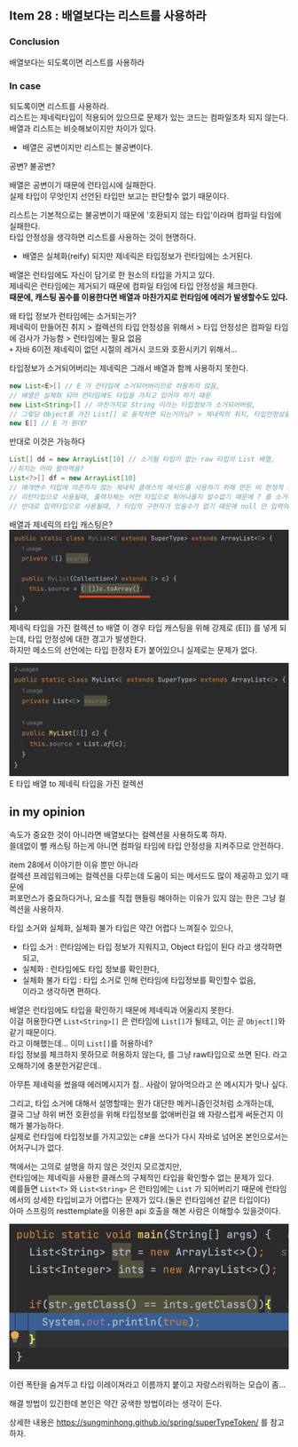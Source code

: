## Item 28 : 배열보다는 리스트를 사용하라
### Conclusion
배열보다는 되도록이면 리스트를 사용하라 

### In case
되도록이면 리스트를 사용하라.  
리스트는 제네릭타입이 적용되어 있으므로 문제가 있는 코드는 컴파일조차 되지 않는다.  
배열과 리스트는 비슷해보이지만 차이가 있다.  
- 배열은 공변이지만 리스트는 불공변이다.  

공변? 불공변?  

배열은 공변이기 때문에 런타임시에 실패한다.  
실제 타입이 무엇인지 선언된 타입만 보고는 판단할수 없기 때문이다.

리스트는 기본적으로는 불공변이기 때문에 '호환되지 않는 타입'이라며 컴파일 타임에 실패한다.  
타입 안정성을 생각하면 리스트를 사용하는 것이 현명하다.

- 배열은 실체화(reify) 되지만 제네릭은 타입정보가 런타임에는 소거된다. 

배열은 런타임에도 자신이 담기로 한 원소의 타입을 가지고 있다.  
제네릭은 런타임에는 제거되기 때문에 컴파일 타임에 타입 안정성을 체크한다.  
**때문에, 캐스팅 꼼수를 이용한다면 배열과 마찬가지로 런타임에 에러가 발생할수도 있다.**

왜 타입 정보가 런타임에는 소거되는가?   
제네릭이 만들어진 취지 > 컬렉션의 타입 안정성을 위해서 > 타입 안정성은 컴파일 타임에 검사가 가능함 > 런타임에는 필요 없음  
`+` 자바 6이전 제네릭이 없던 시절의 레거시 코드와 호환시키기 위해서...

타입정보가 소거되어버리는 제네릭은 그래서 배열과 함께 사용하지 못한다.  
```java
new List<E>[] // E 가 런타임에 소거되어버리므로 허용하지 않음, 
// 배열은 실체화 되어 런타임에도 타입을 가지고 있어야 하기 때문  
new List<String>[] // 마찬가지로 String 이라는 타입정보가 소거되어버림,  
// 그렇담 Object를 가진 List[] 로 동작하면 되는거아님? > 제네릭의 취지, 타입안정성을 위해서 막아둠  
new E[] // E 가 뭔데?
```
반대로 이것은 가능하다  
```java
List[] dd = new ArrayList[10] // 소거될 타입이 없는 raw 타입의 List 배열,  
//취지는 어따 팔아먹음?  
List<?>[] df = new ArrayList[10] 
// 매개변수 타입에 의존하지 않는 제네릭 클래스의 메서드를 사용하기 위해 만든 비 한정적 와일드카드 ? 는 모든 타입의 상위이기 때문에 타입이 소거되지 않는다.  
// 리턴타입으로 사용될때, 출력자체는 어떤 타입으로 튀어나올지 알수없기 때문에 ? 를 소거하지 않는 듯 하다.  
// 반대로 입력타입으로 사용될때, ? 타입의 구현자가 있을수가 없기 때문에 null 만 입력의 대상이 된다.
```
배열과 제네릭의 타입 캐스팅은?
![](https://github.com/mycode01/linkimages/blob/master/effective_java/efj_item28_02.png?raw=true)
제네릭 타입을 가진 컬렉션 to 배열
이 경우 타입 캐스팅을 위해 강제로 (E[]) 를 넣게 되는데, 타입 안정성에 대한 경고가 발생한다.  
하지만 메소드의 선언에는 타입 한정자 E가 붙어있으니 실제로는 문제가 없다.

![](https://github.com/mycode01/linkimages/blob/master/effective_java/efj_item28_05.png?raw=true)
E 타입 배열 to 제네릭 타입을 가진 컬렉션 

## in my opinion
속도가 중요한 것이 아니라면 배열보다는 컬렉션을 사용하도록 하자.  
쓸데없이 뻘 캐스팅 하는게 아니면 컴파일 타임에 타입 안정성을 지켜주므로 안전하다.  

item 28에서 이야기한 이유 뿐만 아니라   
컬렉션 프레임워크에는 컬렉션을 다루는데 도움이 되는 메서드도 많이 제공하고 있기 때문에  
퍼포먼스가 중요하다거나, 요소를 직접 핸들링 해야하는 이유가 있지 않는 한은 그냥 컬렉션을 사용하자.

타입 소거와 실체화, 실체화 불가 타입은 약간 어렵다 느껴질수 있으나,
- 타입 소거 : 런타임에는 타입 정보가 지워지고, Object 타입이 된다 라고 생각하면 되고,
- 실체화 : 런타임에도 타입 정보를 확인한다,
- 실체화 불가 타입 : 타입 소거로 인해 런타임에 타입정보를 확인할수 없음,  
이라고 생각하면 편하다.

배열은 런타임에도 타입을 확인하기 때문에 제네릭과 어울리지 못한다.  
이걸 허용한다면 `List<String>[]` 은 런타임에 `List[]`가 될테고, 이는 곧 `Object[]`와 같기 때문이다.  
라고 이해했는데... 이미 `List[]`를 허용하네?  
타입 정보를 체크하지 못하므로 허용하지 않는다, 를 그냥 raw타입으로 쓰면 된다. 라고 오해하기에 충분한거같은데..

아무튼 제네릭을 썼을때 에러메시지가 참.. 사람이 알아먹으라고 쓴 메시지가 맞나 싶다.


그리고, 타입 소거에 대해서 설명할때는 뭔가 대단한 메커니즘인것처럼 소개하는데,  
결국 그냥 하위 버전 호환성을 위해 타입정보를 없애버린걸 왜 자랑스럽게 써둔건지 이해가 불가능하다.  
실제로 런타임에 타입정보를 가지고있는 c#을 쓰다가 다시 자바로 넘어온 본인으로서는 어처구니가 없다.

책에서는 고의로 설명을 하지 않은 것인지 모르겠지만,  
런타임에는 제네릭을 사용한 클래스의 구체적인 타입을 확인할수 없는 문제가 있다.  
예를들면 `List<T>` 와 `List<String>` 은 런타임에는 `List` 가 되어버리기 때문에 
런타임에서의 상세한 타입비교가 어렵다는 문제가 있다.(둘은 런타임에선 같은 타입이다)  
아마 스프링의 resttemplate을 이용한 api 호출을 해본 사람은 이해할수 있을것이다.

![](https://github.com/mycode01/linkimages/blob/master/effective_java/efj_item28_06.png?raw=true)  

이런 폭탄을 숨겨두고 타입 이레이져라고 이름까지 붙이고 자랑스러워하는 모습이 좀...


해결 방법이 있긴한데 본인은 약간 궁색한 방법이라는 생각이 든다.

상세한 내용은 https://sungminhong.github.io/spring/superTypeToken/ 를 참고하자.






